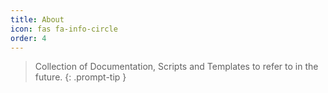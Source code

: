 ```yaml
---
title: About
icon: fas fa-info-circle
order: 4
---
```


> Collection of Documentation, Scripts and Templates to refer to in the future.
{: .prompt-tip }
